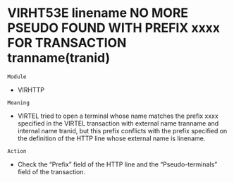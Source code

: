 # VIRHT53E linename NO MORE PSEUDO FOUND WITH PREFIX xxxx FOR TRANSACTION tranname(tranid)

`Module`
- VIRHTTP

`Meaning`
- VIRTEL tried to open a terminal whose name matches the prefix xxxx specified in the VIRTEL transaction with external name tranname and internal name tranid, but this prefix conflicts with the prefix specified on the definition of the HTTP line whose external name is linename.

`Action`
- Check the “Prefix” field of the HTTP line and the “Pseudo-terminals” field of the transaction.

